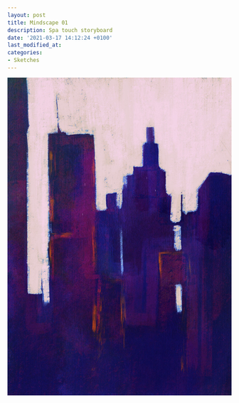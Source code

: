 ```yaml
---
layout: post
title: Mindscape 01
description: Spa touch storyboard
date: '2021-03-17 14:12:24 +0100'
last_modified_at:
categories:
- Sketches
---
```

![Procreate Mindscape 01](/images/Mindscape_01.jpg)

